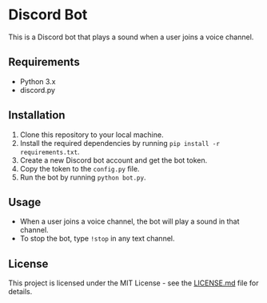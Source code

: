# Discord Bot

This is a Discord bot that plays a sound when a user joins a voice channel.

## Requirements

- Python 3.x
- discord.py

## Installation

1. Clone this repository to your local machine.
2. Install the required dependencies by running `pip install -r requirements.txt`.
3. Create a new Discord bot account and get the bot token.
4. Copy the token to the `config.py` file.
5. Run the bot by running `python bot.py`.

## Usage

- When a user joins a voice channel, the bot will play a sound in that channel.
- To stop the bot, type `!stop` in any text channel.

## License

This project is licensed under the MIT License - see the [LICENSE.md](LICENSE.md) file for details.
